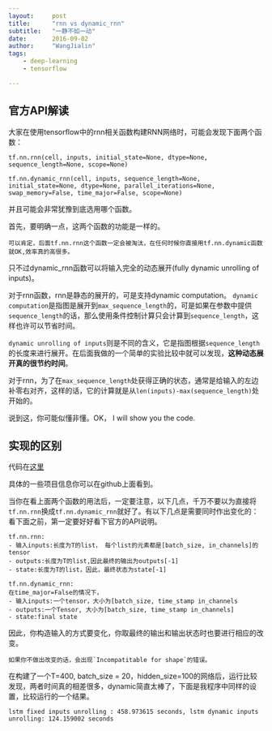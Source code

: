 ```yaml
---
layout:     post
title:      "rnn vs dynamic_rnn"
subtitle:   "一静不如一动"
date:       2016-09-02
author:     "WangJialin"
tags:
    - deep-learning
    - tensorflow

---
```




## 官方API解读

大家在使用tensorflow中的rnn相关函数构建RNN网络时，可能会发现下面两个函数：

```
tf.nn.rnn(cell, inputs, initial_state=None, dtype=None, sequence_length=None, scope=None)

tf.nn.dynamic_rnn(cell, inputs, sequence_length=None, initial_state=None, dtype=None, parallel_iterations=None, swap_memory=False, time_major=False, scope=None)
```
并且可能会非常犹豫到底选用哪个函数。

首先，要明确一点，这两个函数的功能是一样的。

```
可以肯定，后面tf.nn.rnn这个函数一定会被淘汰，在任何时候你直接用tf.nn.dynamic函数就OK,效率真的高很多。
```
只不过dynamic_rnn函数可以将输入完全的动态展开(fully dynamic unrolling of inputs)。

对于rnn函数，rnn是静态的展开的，可是支持dynamic computation。
`dynamic computation`是指图是展开到`max_sequence_length`的，可是如果在参数中提供`sequence_length`的话，那么使用条件控制计算只会计算到`sequence_length`，这样也许可以节省时间。

`dynamic unrolling of inputs`则是不同的含义，它是指图根据`sequence_length`的长度来进行展开。在后面我做的一个简单的实验比较中就可以发现，**这种动态展开真的很节约时间**。

对于rnn，为了在`max_sequence_length`处获得正确的状态，通常是给输入的左边补零右对齐，这样的话，它的计算就是从`len(inputs)-max(sequence_length)`处开始的。


说到这，你可能似懂非懂。OK， I will show you the code.

## 实现的区别

代码在[这里](https://github.com/wangjialin114/nlp-tensorflow/blob/master/sentiment_analysis/polarity_analysis/models/)

具体的一些项目信息你可以在github上面看到。

当你在看上面两个函数的用法后，一定要注意，以下几点，千万不要以为直接将`tf.nn.rnn`换成`tf.nn.dynamic_rnn`就好了。有以下几点是需要同时作出变化的：
看下面之前，第一定要好好看下官方的API说明。

```
tf.nn.rnn:
- 输入inputs:长度为T的list， 每个list的元素都是[batch_size, in_channels]的tensor
- outputs:长度为T的list,因此最终的输出为outputs[-1]
- state:长度为T的list，因此，最终状态为state[-1]
```

```
tf.nn.dynamic_rnn:
在time_major=False的情况下，
- 输入inputs:一个tensor，大小为[batch_size, time_stamp in_channels
- outputs:一个Tensor, 大小为[batch_size, time_stamp in_channels]
- state:final state
```

因此，你构造输入的方式要变化，你取最终的输出和输出状态时也要进行相应的改变。

```
如果你不做出改变的话，会出现`Incompatitable for shape`的错误。
```

在构建了一个T=400, batch_size = 20，hidden_size=100的网络后，运行比较发现，两者时间真的相差很多，dynamic简直太棒了，下面是我程序中同样的设置，比较运行的一个结果。

```
lstm fixed inputs unrolling : 458.973615 seconds, lstm dynamic inputs unrolling: 124.159002 seconds
```